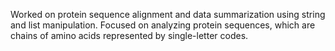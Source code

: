 Worked on protein sequence alignment and data summarization using string and list manipulation. Focused on analyzing protein sequences, which are chains of amino acids represented by single-letter codes.
